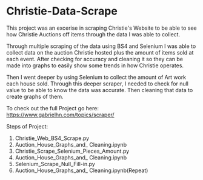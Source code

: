 # Christie-Data-Scrape

This project was an excerise in scraping Christie's Website to be able to see how Christie Auctions off items through the data I was able to collect. 

Through multiple scraping of the data using BS4 and Selenium I was able to collect data on the auction Christie hosted plus the amount of items sold at each event. After checking for accuracy and cleaning it so they can be made into graphs to easily show some trends in how Christie operates.

Then I went deeper by using Selenium to collect the amount of Art work each house sold. Through this deeper scraper, I needed to check for null value to be able to know the data was accurate. Then cleaning that data to create graphs of them.

To check out the full Project go here: https://www.gabrielhn.com/topics/scraper/

Steps of Project:
1.  Christie_Web_BS4_Scrape.py
2.  Auction_House_Graphs_and_ Cleaning.ipynb
3.  Christie_Scrape_Selenium_Pieces_Amount.py
4.  Auction_House_Graphs_and_ Cleaning.ipynb
5.  Selenium_Scrape_Null_Fill-in.py
6.  Auction_House_Graphs_and_ Cleaning.ipynb(Repeat)
